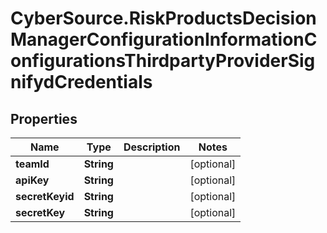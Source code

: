 # CyberSource.RiskProductsDecisionManagerConfigurationInformationConfigurationsThirdpartyProviderSignifydCredentials

## Properties
Name | Type | Description | Notes
------------ | ------------- | ------------- | -------------
**teamId** | **String** |  | [optional] 
**apiKey** | **String** |  | [optional] 
**secretKeyid** | **String** |  | [optional] 
**secretKey** | **String** |  | [optional] 


